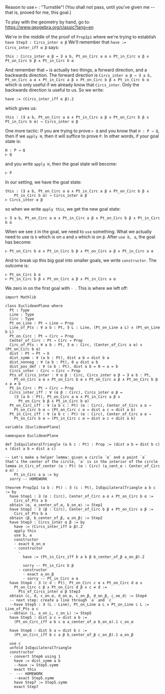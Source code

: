 Reason to use `⊢` : "Turnstile"! (You shall not pass, until you've given me -- that is, proved for me, this goal.)

To play with the geometry by hand, go to: https://www.geogebra.org/classic?lang=en

We're in the middle of the proof of `PropIp1` where we're trying to establish 
`have Step3 : Circs_inter α β`
We'll remember that `have := Circs_inter_iff α β` says:
```
this : Circs_inter α β ↔ ∃ a b, Pt_on_Circ a α ∧ Pt_in_Circ a β ∧ Pt_on_Circ b β ∧ Pt_in_Circ b α
```
And remember that `↔` is actually two things, a forward direction, and a backwards direction. The forward direction is `Circs_inter α β → ∃ a b, Pt_on_Circ a α ∧ Pt_in_Circ a β ∧ Pt_on_Circ b β ∧ Pt_in_Circ b α` which is only useful if we already know that `Circs_inter`. Only the backwards direction is useful to us. So we write:
```
have := (Circs_inter_iff α β).2
```
which gives us:
```
this : (∃ a b, Pt_on_Circ a α ∧ Pt_in_Circ a β ∧ Pt_on_Circ b β ∧ Pt_in_Circ b α) → Circs_inter α β
```
One more tactic: If you are trying to prove `⊢ Q` and you know that `H : P → Q`, then if we `apply H`, then it will suffice to prove `P`. 
In other words, if your goal state is:
```
H : P → Q
⊢ Q
```
and you write `apply H`, then the goal state will become:
```
⊢ P
```
In our setting, we have the goal state:
```
this : (∃ a b, Pt_on_Circ a α ∧ Pt_in_Circ a β ∧ Pt_on_Circ b β ∧ 
	Pt_in_Circ b α) → Circs_inter α β
⊢ Circs_inter α β
```
so when we write `apply this`, we get the new goal state:
```
⊢ ∃ a b, Pt_on_Circ a α ∧ Pt_in_Circ a β ∧ Pt_on_Circ b β ∧ Pt_in_Circ b α
```
When we see `∃` in the goal, we need to `use` something. What we actually need to use is `b` which is on `α` and `a` which is on `β`. After `use b, a`, the goal has become:
```
⊢ Pt_on_Circ b α ∧ Pt_in_Circ b β ∧ Pt_on_Circ a β ∧ Pt_in_Circ a α
```
And to break up this big goal into smaller goals, we write `constructor`. The outcome is:
```
⊢ Pt_on_Circ b α
⊢ Pt_in_Circ b β ∧ Pt_on_Circ a β ∧ Pt_in_Circ a α
```
We zero in on the first goal with `· `.
This is where we left off:
```
import Mathlib

class EuclideanPlane where
  Pt : Type
  Line : Type
  Circ : Type
  Pt_on_Line : Pt → Line → Prop
  Line_of_Pts : ∀ a b : Pt, ∃ L : Line, (Pt_on_Line a L) ∧ (Pt_on_Line b L)
  Pt_on_Circ : Pt → Circ → Prop
  Center_of_Circ : Pt → Circ → Prop
  Circ_of_Pts : ∀ a b : Pt, ∃ α : Circ, (Center_of_Circ a α) ∧ (Pt_on_Circ b α)
  dist : Pt → Pt → ℝ
  dist_symm : ∀ (a b : Pt), dist a b = dist b a
  dist_nonneg : ∀ (a b : Pt), 0 ≤ dist a b
  dist_pos_def : ∀ (a b : Pt), dist a b = 0 ↔ a = b
  Circs_inter : Circ → Circ → Prop
  Pts_of_Circs_inter : ∀ α β : Circ, Circs_inter α β → ∃ a b : Pt,
    Pt_on_Circ a α ∧ Pt_on_Circ b α ∧ Pt_on_Circ a β ∧ Pt_on_Circ b β ∧ a ≠ b
  Pt_in_Circ : Pt → Circ → Prop
  Circs_inter_iff : ∀ (α β : Circ), Circs_inter α β ↔
    (∃ (a b : Pt), Pt_on_Circ a α ∧ Pt_in_Circ a β ∧
      Pt_on_Circ b β ∧ Pt_in_Circ b α)
  Pt_on_Circ_iff : ∀ (a b c : Pt) (α : Circ), Center_of_Circ a α →
    Pt_on_Circ b α → (Pt_on_Circ c α ↔ dist a c = dist a b)
  Pt_in_Circ_iff : ∀ (a b c : Pt) (α : Circ), Center_of_Circ a α →
    Pt_on_Circ b α → (Pt_in_Circ c α ↔ dist a c < dist a b)

variable [EuclideanPlane]

namespace EuclideanPlane

def IsEquilateralTriangle (a b c : Pt) : Prop := (dist a b = dist b c) ∧ (dist a b = dist a c)

-- Let's make a helper lemma: given a circle `α` and a point `a` that's the center of the circle, `a` is in the interior of the circle
lemma in_Circ_of_center (a : Pt) (α : Circ) (a_cent_α : Center_of_Circ a α) :
    Pt_in_Circ a α := by
  sorry -- HOMEWORK

theorem PropIp1 (a b : Pt) : ∃ (c : Pt), IsEquilateralTriangle a b c := by
  have Step1 : ∃ (α : Circ), Center_of_Circ a α ∧ Pt_on_Circ b α :=
    Circ_of_Pts a b
  obtain ⟨α, a_center_of_α, b_on_α⟩ := Step1
  have Step2 : ∃ (β : Circ), Center_of_Circ b β ∧ Pt_on_Circ a β :=
    Circ_of_Pts b a
  obtain ⟨β, b_center_of_β, a_on_β⟩ := Step2
  have Step3 : Circs_inter α β := by
    have := (Circs_inter_iff α β).2
    apply this
    use b, a
    constructor
    · exact b_on_α
    · constructor
      · 
        have := (Pt_in_Circ_iff b a b β b_center_of_β a_on_β).2 

        sorry -- Pt_in_Circ b β
      · constructor
        · exact a_on_β 
        · sorry -- Pt_in_Circ a α
  have Step4 : ∃ (c d : Pt), Pt_on_Circ c α ∧ Pt_on_Circ d α ∧
    Pt_on_Circ c β ∧ Pt_on_Circ d β ∧ c ≠ d :=
      Pts_of_Circs_inter α β Step3
  obtain ⟨c, d, c_on_α, d_on_α, c_on_β, d_on_β, c_ne_d⟩ := Step4
  -- next step: create a line through `a` and `c`
  --have Step5 : ∃ (L : Line), Pt_on_Line a L ∧ Pt_on_Line c L := Line_of_Pts a c
  --obtain ⟨L, a_on_L, c_on_L⟩ := Step5
  have Step5 : dist a c = dist a b := 
    (Pt_on_Circ_iff a b c α a_center_of_α b_on_α).1 c_on_α
  
  have Step6 : dist b a = dist b c :=
    (Pt_on_Circ_iff b c a β b_center_of_β c_on_β).1 a_on_β 

  use c
  unfold IsEquilateralTriangle
  constructor
  · convert Step6 using 1
    have := dist_symm a b 
    --have := Step5.symm
    exact this
  ·  --- HOMEWORK
    --exact Step5.symm
    have Step7 := Step5.symm
    exact Step7
```
